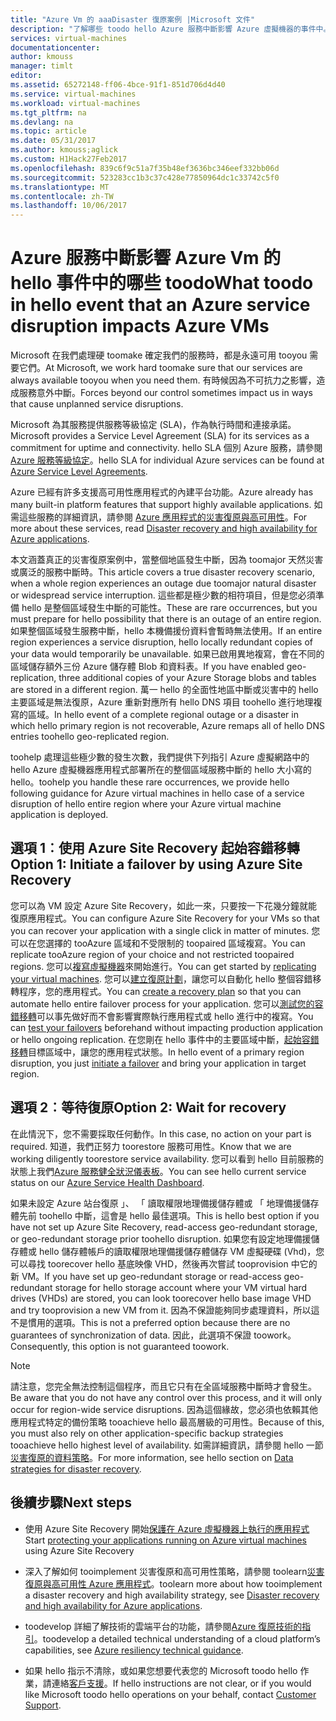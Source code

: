 ```yaml
---
title: "Azure Vm 的 aaaDisaster 復原案例 |Microsoft 文件"
description: "了解哪些 toodo hello Azure 服務中斷影響 Azure 虛擬機器的事件中。"
services: virtual-machines
documentationcenter: 
author: kmouss
manager: timlt
editor: 
ms.assetid: 65272148-ff06-4bce-91f1-851d706d4d40
ms.service: virtual-machines
ms.workload: virtual-machines
ms.tgt_pltfrm: na
ms.devlang: na
ms.topic: article
ms.date: 05/31/2017
ms.author: kmouss;aglick
ms.custom: H1Hack27Feb2017
ms.openlocfilehash: 839c6f9c51a7f35b48ef3636bc346eef332bb06d
ms.sourcegitcommit: 523283cc1b3c37c428e77850964dc1c33742c5f0
ms.translationtype: MT
ms.contentlocale: zh-TW
ms.lasthandoff: 10/06/2017
---
```

# <a name="what-toodo-in-hello-event-that-an-azure-service-disruption-impacts-azure-vms"></a><span data-ttu-id="920bf-103">Azure 服務中斷影響 Azure Vm 的 hello 事件中的哪些 toodo</span><span class="sxs-lookup"><span data-stu-id="920bf-103">What toodo in hello event that an Azure service disruption impacts Azure VMs</span></span>
<span data-ttu-id="920bf-104">Microsoft 在我們處理硬 toomake 確定我們的服務時，都是永遠可用 tooyou 需要它們。</span><span class="sxs-lookup"><span data-stu-id="920bf-104">At Microsoft, we work hard toomake sure that our services are always available tooyou when you need them.</span></span> <span data-ttu-id="920bf-105">有時候因為不可抗力之影響，造成服務意外中斷。</span><span class="sxs-lookup"><span data-stu-id="920bf-105">Forces beyond our control sometimes impact us in ways that cause unplanned service disruptions.</span></span>

<span data-ttu-id="920bf-106">Microsoft 為其服務提供服務等級協定 (SLA)，作為執行時間和連接承諾。</span><span class="sxs-lookup"><span data-stu-id="920bf-106">Microsoft provides a Service Level Agreement (SLA) for its services as a commitment for uptime and connectivity.</span></span> <span data-ttu-id="920bf-107">hello SLA 個別 Azure 服務，請參閱[Azure 服務等級協定](https://azure.microsoft.com/support/legal/sla/)。</span><span class="sxs-lookup"><span data-stu-id="920bf-107">hello SLA for individual Azure services can be found at [Azure Service Level Agreements](https://azure.microsoft.com/support/legal/sla/).</span></span>

<span data-ttu-id="920bf-108">Azure 已經有許多支援高可用性應用程式的內建平台功能。</span><span class="sxs-lookup"><span data-stu-id="920bf-108">Azure already has many built-in platform features that support highly available applications.</span></span> <span data-ttu-id="920bf-109">如需這些服務的詳細資訊，請參閱 [Azure 應用程式的災害復原與高可用性](../resiliency/resiliency-disaster-recovery-high-availability-azure-applications.md)。</span><span class="sxs-lookup"><span data-stu-id="920bf-109">For more about these services, read [Disaster recovery and high availability for Azure applications](../resiliency/resiliency-disaster-recovery-high-availability-azure-applications.md).</span></span>

<span data-ttu-id="920bf-110">本文涵蓋真正的災害復原案例中，當整個地區發生中斷，因為 toomajor 天然災害或廣泛的服務中斷時。</span><span class="sxs-lookup"><span data-stu-id="920bf-110">This article covers a true disaster recovery scenario, when a whole region experiences an outage due toomajor natural disaster or widespread service interruption.</span></span> <span data-ttu-id="920bf-111">這些都是極少數的相符項目，但是您必須準備 hello 是整個區域發生中斷的可能性。</span><span class="sxs-lookup"><span data-stu-id="920bf-111">These are rare occurrences, but you must prepare for hello possibility that there is an outage of an entire region.</span></span> <span data-ttu-id="920bf-112">如果整個區域發生服務中斷，hello 本機備援份資料會暫時無法使用。</span><span class="sxs-lookup"><span data-stu-id="920bf-112">If an entire region experiences a service disruption, hello locally redundant copies of your data would temporarily be unavailable.</span></span> <span data-ttu-id="920bf-113">如果已啟用異地複寫，會在不同的區域儲存額外三份 Azure 儲存體 Blob 和資料表。</span><span class="sxs-lookup"><span data-stu-id="920bf-113">If you have enabled geo-replication, three additional copies of your Azure Storage blobs and tables are stored in a different region.</span></span> <span data-ttu-id="920bf-114">萬一 hello 的全面性地區中斷或災害中的 hello 主要區域是無法復原，Azure 重新對應所有 hello DNS 項目 toohello 進行地理複寫的區域。</span><span class="sxs-lookup"><span data-stu-id="920bf-114">In hello event of a complete regional outage or a disaster in which hello primary region is not recoverable, Azure remaps all of hello DNS entries toohello geo-replicated region.</span></span>

<span data-ttu-id="920bf-115">toohelp 處理這些極少數的發生次數，我們提供下列指引 Azure 虛擬網路中的 hello Azure 虛擬機器應用程式部署所在的整個區域服務中斷的 hello 大小寫的 hello。</span><span class="sxs-lookup"><span data-stu-id="920bf-115">toohelp you handle these rare occurrences, we provide hello following guidance for Azure virtual machines in hello case of a service disruption of hello entire region where your Azure virtual machine application is deployed.</span></span>

## <a name="option-1-initiate-a-failover-by-using-azure-site-recovery"></a><span data-ttu-id="920bf-116">選項 1︰使用 Azure Site Recovery 起始容錯移轉</span><span class="sxs-lookup"><span data-stu-id="920bf-116">Option 1: Initiate a failover by using Azure Site Recovery</span></span>
<span data-ttu-id="920bf-117">您可以為 VM 設定 Azure Site Recovery，如此一來，只要按一下花幾分鐘就能復原應用程式。</span><span class="sxs-lookup"><span data-stu-id="920bf-117">You can configure Azure Site Recovery for your VMs so that you can recover your application with a single click in matter of minutes.</span></span> <span data-ttu-id="920bf-118">您可以在您選擇的 tooAzure 區域和不受限制的 toopaired 區域複寫。</span><span class="sxs-lookup"><span data-stu-id="920bf-118">You can replicate tooAzure region of your choice and not restricted toopaired regions.</span></span> <span data-ttu-id="920bf-119">您可以[複寫虛擬機器](https://aka.ms/a2a-getting-started)來開始進行。</span><span class="sxs-lookup"><span data-stu-id="920bf-119">You can get started by [replicating your virtual machines](https://aka.ms/a2a-getting-started).</span></span> <span data-ttu-id="920bf-120">您可以[建立復原計劃](../site-recovery/site-recovery-create-recovery-plans.md)，讓您可以自動化 hello 整個容錯移轉程序，您的應用程式。</span><span class="sxs-lookup"><span data-stu-id="920bf-120">You can [create a recovery plan](../site-recovery/site-recovery-create-recovery-plans.md) so that you can automate hello entire failover process for your application.</span></span> <span data-ttu-id="920bf-121">您可以[測試您的容錯移轉](../site-recovery/site-recovery-test-failover-to-azure.md)可以事先做好而不會影響實際執行應用程式或 hello 進行中的複寫。</span><span class="sxs-lookup"><span data-stu-id="920bf-121">You can [test your failovers](../site-recovery/site-recovery-test-failover-to-azure.md) beforehand without impacting production application or hello ongoing replication.</span></span> <span data-ttu-id="920bf-122">在您剛在 hello 事件中的主要區域中斷，[起始容錯移轉](../site-recovery/site-recovery-failover.md)目標區域中，讓您的應用程式狀態。</span><span class="sxs-lookup"><span data-stu-id="920bf-122">In hello event of a primary region disruption, you just [initiate a failover](../site-recovery/site-recovery-failover.md) and bring your application in target region.</span></span>


## <a name="option-2-wait-for-recovery"></a><span data-ttu-id="920bf-123">選項 2︰等待復原</span><span class="sxs-lookup"><span data-stu-id="920bf-123">Option 2: Wait for recovery</span></span>
<span data-ttu-id="920bf-124">在此情況下，您不需要採取任何動作。</span><span class="sxs-lookup"><span data-stu-id="920bf-124">In this case, no action on your part is required.</span></span> <span data-ttu-id="920bf-125">知道，我們正努力 toorestore 服務可用性。</span><span class="sxs-lookup"><span data-stu-id="920bf-125">Know that we are working diligently toorestore service availability.</span></span> <span data-ttu-id="920bf-126">您可以看到 hello 目前服務的狀態上我們[Azure 服務健全狀況儀表板](https://azure.microsoft.com/status/)。</span><span class="sxs-lookup"><span data-stu-id="920bf-126">You can see hello current service status on our [Azure Service Health Dashboard](https://azure.microsoft.com/status/).</span></span>

<span data-ttu-id="920bf-127">如果未設定 Azure 站台復原 」、 「 讀取權限地理備援儲存體或 「 地理備援儲存體先前 toohello 中斷，這會是 hello 最佳選項。</span><span class="sxs-lookup"><span data-stu-id="920bf-127">This is hello best option if you have not set up Azure Site Recovery, read-access geo-redundant storage, or geo-redundant storage prior toohello disruption.</span></span> <span data-ttu-id="920bf-128">如果您有設定地理備援儲存體或 hello 儲存體帳戶的讀取權限地理備援儲存體儲存 VM 虛擬硬碟 (Vhd)，您可以尋找 toorecover hello 基底映像 VHD，然後再次嘗試 tooprovision 中它的新 VM。</span><span class="sxs-lookup"><span data-stu-id="920bf-128">If you have set up geo-redundant storage or read-access geo-redundant storage for hello storage account where your VM virtual hard drives (VHDs) are stored, you can look toorecover hello base image VHD and try tooprovision a new VM from it.</span></span> <span data-ttu-id="920bf-129">因為不保證能夠同步處理資料，所以這不是慣用的選項。</span><span class="sxs-lookup"><span data-stu-id="920bf-129">This is not a preferred option because there are no guarantees of synchronization of data.</span></span> <span data-ttu-id="920bf-130">因此，此選項不保證 toowork。</span><span class="sxs-lookup"><span data-stu-id="920bf-130">Consequently, this option is not guaranteed toowork.</span></span>


> [!NOTE]
> <span data-ttu-id="920bf-131">請注意，您完全無法控制這個程序，而且它只有在全區域服務中斷時才會發生。</span><span class="sxs-lookup"><span data-stu-id="920bf-131">Be aware that you do not have any control over this process, and it will only occur for region-wide service disruptions.</span></span> <span data-ttu-id="920bf-132">因為這個緣故，您必須也依賴其他應用程式特定的備份策略 tooachieve hello 最高層級的可用性。</span><span class="sxs-lookup"><span data-stu-id="920bf-132">Because of this, you must also rely on other application-specific backup strategies tooachieve hello highest level of availability.</span></span> <span data-ttu-id="920bf-133">如需詳細資訊，請參閱 hello 一節[災害復原的資料策略](https://docs.microsoft.com/azure/architecture/resiliency/disaster-recovery-azure-applications#data-strategies-for-disaster-recovery)。</span><span class="sxs-lookup"><span data-stu-id="920bf-133">For more information, see hello section on [Data strategies for disaster recovery](https://docs.microsoft.com/azure/architecture/resiliency/disaster-recovery-azure-applications#data-strategies-for-disaster-recovery).</span></span>
>
>

## <a name="next-steps"></a><span data-ttu-id="920bf-134">後續步驟</span><span class="sxs-lookup"><span data-stu-id="920bf-134">Next steps</span></span>

- <span data-ttu-id="920bf-135">使用 Azure Site Recovery 開始[保護在 Azure 虛擬機器上執行的應用程式](https://aka.ms/a2a-getting-started)</span><span class="sxs-lookup"><span data-stu-id="920bf-135">Start [protecting your applications running on Azure virtual machines](https://aka.ms/a2a-getting-started) using Azure Site Recovery</span></span>

- <span data-ttu-id="920bf-136">深入了解如何 tooimplement 災害復原和高可用性策略，請參閱 toolearn[災害復原與高可用性 Azure 應用程式](../resiliency/resiliency-disaster-recovery-high-availability-azure-applications.md)。</span><span class="sxs-lookup"><span data-stu-id="920bf-136">toolearn more about how tooimplement a disaster recovery and high availability strategy, see [Disaster recovery and high availability for Azure applications](../resiliency/resiliency-disaster-recovery-high-availability-azure-applications.md).</span></span>

- <span data-ttu-id="920bf-137">toodevelop 詳細了解技術的雲端平台的功能，請參閱[Azure 復原技術的指引](../resiliency/resiliency-technical-guidance.md)。</span><span class="sxs-lookup"><span data-stu-id="920bf-137">toodevelop a detailed technical understanding of a cloud platform’s capabilities, see [Azure resiliency technical guidance](../resiliency/resiliency-technical-guidance.md).</span></span>


- <span data-ttu-id="920bf-138">如果 hello 指示不清除，或如果您想要代表您的 Microsoft toodo hello 作業，請連絡[客戶支援](https://portal.azure.com/#blade/Microsoft_Azure_Support/HelpAndSupportBlade)。</span><span class="sxs-lookup"><span data-stu-id="920bf-138">If hello instructions are not clear, or if you would like Microsoft toodo hello operations on your behalf, contact [Customer Support](https://portal.azure.com/#blade/Microsoft_Azure_Support/HelpAndSupportBlade).</span></span>
